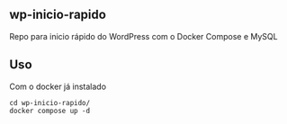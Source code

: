 ## wp-inicio-rapido

Repo para inicio rápido do WordPress com o Docker Compose e MySQL

## Uso

Com o docker já instalado

```
cd wp-inicio-rapido/
docker compose up -d
```
